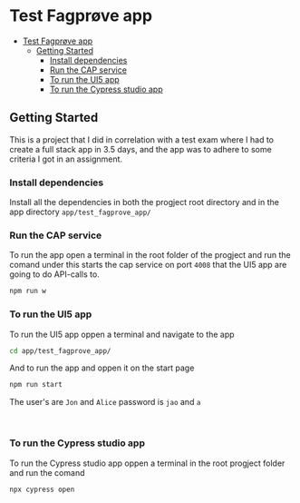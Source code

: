 # Test Fagprøve app
<!-- @import "[TOC]" {cmd="toc" depthFrom=1 depthTo=6 orderedList=false} -->

<!-- code_chunk_output -->

- [Test Fagprøve app](#test-fagprøve-app)
  - [Getting Started](#getting-started)
    - [Install dependencies](#install-dependencies)
    - [Run the CAP service](#run-the-cap-service)
    - [To run the UI5 app](#to-run-the-ui5-app)
    - [To run the Cypress studio app](#to-run-the-cypress-studio-app)

<!-- /code_chunk_output -->



## Getting Started
This is a project that I did in correlation with a test exam where I had to create a full stack app in 3.5 days, and the app was to adhere to some criteria I got in an assignment.

### Install dependencies
Install all the dependencies in both the progject root directory and in the app directory ``app/test_fagprove_app/``

### Run the CAP service
To run the app open a terminal in the root folder of the progject and run the comand under this starts the cap service on port `` 4008 `` that the UI5 app are going to do API-calls to.
```bash
npm run w
```

### To run the UI5 app 
To run the UI5 app oppen a terminal and navigate to the app  
```bash
cd app/test_fagprove_app/
```
And to run the app and oppen it on the start page 
```bash
npm run start
```
The user's are ``Jon`` and ``Alice`` password is ``jao`` and ``a``

<br>

### To run the Cypress studio app
To run the Cypress studio app oppen a terminal in the root progject folder and run the comand
```bash
npx cypress open
```

